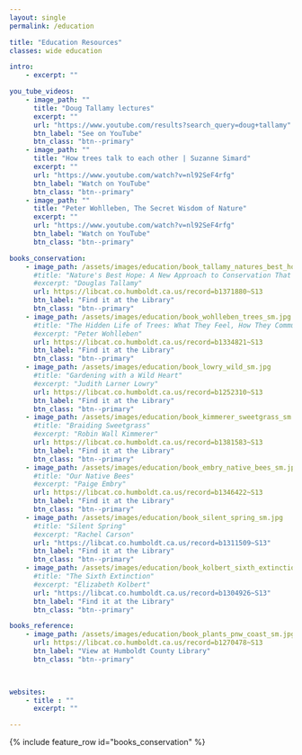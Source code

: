```yaml
---
layout: single
permalink: /education

title: "Education Resources"
classes: wide education

intro: 
    - excerpt: ""

you_tube_videos:
    - image_path: ""
      title: "Doug Tallamy lectures"
      excerpt: ""
      url: "https://www.youtube.com/results?search_query=doug+tallamy"
      btn_label: "See on YouTube"
      btn_class: "btn--primary"
    - image_path: ""
      title: "How trees talk to each other | Suzanne Simard"
      excerpt: ""
      url: "https://www.youtube.com/watch?v=nl92SeF4rfg"
      btn_label: "Watch on YouTube"
      btn_class: "btn--primary"
    - image_path: ""
      title: "Peter Wohlleben, The Secret Wisdom of Nature"
      excerpt: ""
      url: "https://www.youtube.com/watch?v=nl92SeF4rfg"
      btn_label: "Watch on YouTube"
      btn_class: "btn--primary"

books_conservation:
    - image_path: /assets/images/education/book_tallamy_natures_best_hope_sm.jpg 
      #title: "Nature's Best Hope: A New Approach to Conservation That Starts in Your Yard" 
      #excerpt: "Douglas Tallamy"
      url: https://libcat.co.humboldt.ca.us/record=b1371880~S13 
      btn_label: "Find it at the Library"
      btn_class: "btn--primary"
    - image_path: /assets/images/education/book_wohlleben_trees_sm.jpg 
      #title: "The Hidden Life of Trees: What They Feel, How They Communicate—Discoveries from A Secret World"
      #excerpt: "Peter Wohlleben"
      url: https://libcat.co.humboldt.ca.us/record=b1334821~S13 
      btn_label: "Find it at the Library"
      btn_class: "btn--primary"
    - image_path: /assets/images/education/book_lowry_wild_sm.jpg
      #title: "Gardening with a Wild Heart"
      #excerpt: "Judith Larner Lowry"
      url: https://libcat.co.humboldt.ca.us/record=b1252310~S13
      btn_label: "Find it at the Library"
      btn_class: "btn--primary"
    - image_path: /assets/images/education/book_kimmerer_sweetgrass_sm.jpg
      #title: "Braiding Sweetgrass"
      #excerpt: "Robin Wall Kimmerer"
      url: https://libcat.co.humboldt.ca.us/record=b1381583~S13 
      btn_label: "Find it at the Library"
      btn_class: "btn--primary"
    - image_path: /assets/images/education/book_embry_native_bees_sm.jpg
      #title: "Our Native Bees"
      #excerpt: "Paige Embry"
      url: https://libcat.co.humboldt.ca.us/record=b1346422~S13 
      btn_label: "Find it at the Library"
      btn_class: "btn--primary"
    - image_path: /assets/images/education/book_silent_spring_sm.jpg
      #title: "Silent Spring"
      #excerpt: "Rachel Carson"
      url: "https://libcat.co.humboldt.ca.us/record=b1311509~S13" 
      btn_label: "Find it at the Library"
      btn_class: "btn--primary"
    - image_path: /assets/images/education/book_kolbert_sixth_extinction_sm.jpg
      #title: "The Sixth Extinction"
      #excerpt: "Elizabeth Kolbert"
      url: "https://libcat.co.humboldt.ca.us/record=b1304926~S13"
      btn_label: "Find it at the Library"
      btn_class: "btn--primary"

books_reference:
    - image_path: /assets/images/education/book_plants_pnw_coast_sm.jpg
      url: https://libcat.co.humboldt.ca.us/record=b1270478~S13 
      btn_label: "View at Humboldt County Library"
      btn_class: "btn--primary"
    


websites:
    - title : ""
      excerpt: ""

---
```

{% include feature_row id="books_conservation" %}



